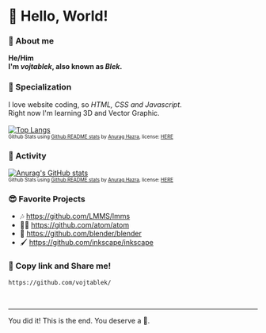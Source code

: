 # 👋 Hello, World!
### 👤 About me
**He/Him** <br>
**I'm *vojtablek*, also known as *Blek*.**
<br>
### 🎯 Specialization
I love website coding, so *HTML, CSS and Javascript*. <br>
Right now I'm learning 3D and Vector Graphic. <br>
<br>
[![Top Langs](https://github-readme-stats.vercel.app/api/top-langs/?username=vojtablek&layout=compact&title_color=e76f51&text_color=f4a261&hide_border=true&bg_color=264653)](https://github.com/anuraghazra/github-readme-stats)
<sub><sup><br>Github Stats using [Github README stats](https://github.com/anuraghazra/github-readme-stats) by [Anurag Hazra](https://github.com/anuraghazra), license: [HERE](https://github.com/anuraghazra/github-readme-stats/blob/master/LICENSE)</sup></sub>
<br>

### 💪 Activity
[![Anurag's GitHub stats](https://github-readme-stats.vercel.app/api?username=vojtablek&title_color=e76f51&text_color=f4a261&hide_border=true&bg_color=264653&show_icons=false)](https://github.com/anuraghazra/github-readme-stats)
<sub><sup><br>Github Stats using [Github README stats](https://github.com/anuraghazra/github-readme-stats) by [Anurag Hazra](https://github.com/anuraghazra), license: [HERE](https://github.com/anuraghazra/github-readme-stats/blob/master/LICENSE)</sup></sub>

### 😎 Favorite Projects
- 🎶 https://github.com/LMMS/lmms
- 👨‍💻 https://github.com/atom/atom
- 🧊 https://github.com/blender/blender
- 🖌 https://github.com/inkscape/inkscape

### 📢 Copy link and Share me!
```md
https://github.com/vojtablek/
```
<br>

___
You did it! This is the end. You deserve a 🍪.
